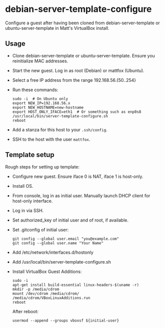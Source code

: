 # debian-server-template-configure

Configure a guest after having been cloned from debian-server-template or ubuntu-server-template in Matt's VirtualBox install.

## Usage

* Clone debian-server-template or ubuntu-server-template. Ensure you reinitialize MAC addresses.
* Start the new guest. Log in as root (Debian) or mattfox (Ubuntu).
* Select a free IP address from the range 192.168.56.{50..254}
* Run these commands:

      sudo -i  # On Ubuntu only
      export NEW_IP=192.168.56.x
      export NEW_HOSTNAME=new-hostname
      export HOST_ONLY_IFACE=eth1  # Or something such as enp0s8
      /usr/local/bin/server-template-configure.sh
      reboot

* Add a stanza for this host to your `.ssh/config`.
* SSH to the host with the user `mattfox`.

## Template setup

Rough steps for setting up template:

* Configure new guest. Ensure iface 0 is NAT, iface 1 is host-only.
* Install OS.
* From console, log in as initial user. Manually launch DHCP client for host-only interface.
* Log in via SSH.
* Set authorized_key of initial user and of root, if available.
* Set .gitconfig of initial user:

      git config --global user.email "you@example.com"
      git config --global user.name "Your Name"

* Add /etc/network/interfaces.d/hostonly
* Add /usr/local/bin/server-template-configure.sh
* Install VirtualBox Guest Additions:

      sudo -i
      apt-get install build-essential linux-headers-$(uname -r)
      mkdir -p /media/cdrom
      mount /dev/cdrom /media/cdrom/
      /media/cdrom/VBoxLinuxAdditions.run
      reboot
    
    After reboot:
    
      usermod --append --groups vboxsf ${initial-user}
